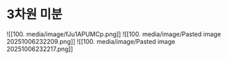 # 3차원 미분

![[100. media/image/fJu1APUMCp.png]]
![[100. media/image/Pasted image 20251006232209.png]]
![[100. media/image/Pasted image 20251006232217.png]]
